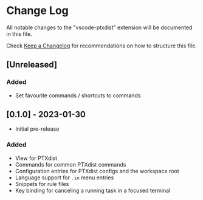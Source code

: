 # Change Log

All notable changes to the "vscode-ptxdist" extension will be documented in this file.

Check [Keep a Changelog](http://keepachangelog.com/) for recommendations on how to structure this file.

## [Unreleased]

### Added

- Set favourite commands / shortcuts to commands

## [0.1.0] - 2023-01-30

- Initial pre-release

### Added

- View for PTXdist
- Commands for common PTXdist commands
- Configuration entries for PTXdist configs and the workspace root
- Language support for `.in` menu entries
- Snippets for rule files
- Key binding for canceling a running task in a focused terminal
